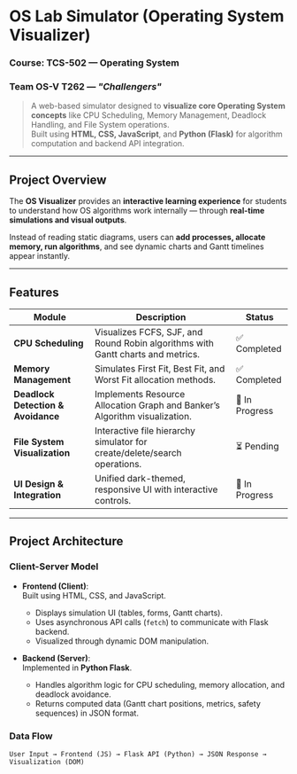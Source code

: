 #  OS Lab Simulator (Operating System Visualizer)

###  Course: TCS-502 — Operating System  
###  Team OS-V T262 — *"Challengers"*

> A web-based simulator designed to **visualize core Operating System concepts** like CPU Scheduling, Memory Management, Deadlock Handling, and File System operations.  
> Built using **HTML, CSS, JavaScript**, and **Python (Flask)** for algorithm computation and backend API integration.

---

##  Project Overview

The **OS Visualizer** provides an **interactive learning experience** for students to understand how OS algorithms work internally — through **real-time simulations and visual outputs**.

Instead of reading static diagrams, users can **add processes, allocate memory, run algorithms**, and see dynamic charts and Gantt timelines appear instantly.

---

##  Features

| Module | Description | Status |
|---------|--------------|--------|
| **CPU Scheduling** | Visualizes FCFS, SJF, and Round Robin algorithms with Gantt charts and metrics. | ✅ Completed |
| **Memory Management** | Simulates First Fit, Best Fit, and Worst Fit allocation methods. | ✅ Completed |
| **Deadlock Detection & Avoidance** | Implements Resource Allocation Graph and Banker’s Algorithm visualization. | 🚧 In Progress |
| **File System Visualization** | Interactive file hierarchy simulator for create/delete/search operations. | ⏳ Pending |
| **UI Design & Integration** | Unified dark-themed, responsive UI with interactive controls. | 🚧 In Progress |

---

##  Project Architecture

### **Client-Server Model**

- **Frontend (Client)**:  
  Built using HTML, CSS, and JavaScript.  
  - Displays simulation UI (tables, forms, Gantt charts).
  - Uses asynchronous API calls (`fetch`) to communicate with Flask backend.
  - Visualized through dynamic DOM manipulation.

- **Backend (Server)**:  
  Implemented in **Python Flask**.  
  - Handles algorithm logic for CPU scheduling, memory allocation, and deadlock avoidance.  
  - Returns computed data (Gantt chart positions, metrics, safety sequences) in JSON format.

### **Data Flow**
```text
User Input → Frontend (JS) → Flask API (Python) → JSON Response → Visualization (DOM)
